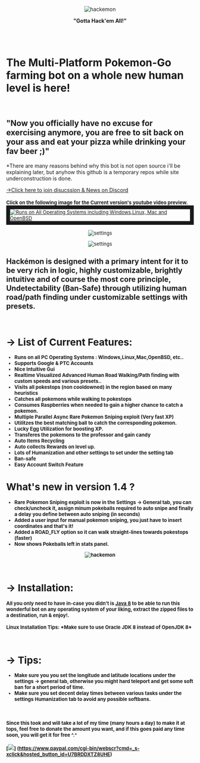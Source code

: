 ﻿
 
<p align="center"><img src="http://puu.sh/qlIQC/7b9adb7a67.png" alt="hackemon"></p>

<p align="center"><b>"Gotta Hack'em All!"</b></p>

<br><br> <h1><b>The Multi-Platform Pokemon-Go farming bot on a whole new human level is here! </b></h1><br><h2><b>"Now</b> you officially have no excuse for exercising anymore, you are free to sit back on your ass and eat your pizza while drinking your fav beer ;)"</h2>
 
 *There are many reasons behind why this bot is not open source i'll be explaining later, but anyhow this github is a temporary repos while site underconstruction is done.
 
 [→Click here to join disucssion & News on Discord](https://discord.gg/mMhuG6q)
 <br><br><font size=2px><b>Click on the following image for the Current version's youtube video preview.</b><font>
<a href="https://www.youtube.com/watch?v=sliGm7nb0Ic&feature=youtu.be" target="_blank"><img src="http://puu.sh/qz8W8/349e3b4816.jpg" 
alt="Runs on All Operating Systems including Windows,Linux, Mac and OpenBSD"  border="10" /></a>

<p align="center"><img src="http://puu.sh/qw1bo/92320bdb8f.png" alt="settings"></p>
<p align="center"><img src="http://puu.sh/qw1hA/9385f59876.png" alt="settings"></p>


<h2><b>Hackémon</b> is designed with a primary intent for it to be very rich in logic, highly customizable, brightly intuitive and of course the most core principle, Undetectability (Ban-Safe) through utilizing human road/path finding under customizable settings with presets.</h2>
<br>
<b><h1>→ List of Current Features:</h1></b>
<b>
<ul>
<li>Runs on all PC Operating Systems : Windows,Linux,Mac,OpenBSD, etc.. </li>
  <li> Supports Google & PTC Accounts</li>
               <li> Nice Intuitive Gui </li>
                <li> <b> Realtime Visualized Advanced Human Road Walking/Path finding with custom speeds and various presets.<b>.</li>
                 <li> Visits all pokestops (non cooldowned) in the region based on many heuristics</li>
                <li> Catches all pokemons while walking to pokestops</li>
                <li> Consumes Raspberries when needed to gain a higher chance to catch a pokemon.</li>
                <li> <b>Multiple Parallel Async Rare Pokemon Sniping exploit (Very fast XP)</b></li>
                <li> Utilitzes the best matching ball to catch the corresponding pokemon.</li>
                <li> Lucky Egg Utilization for boosting XP.</li>
                <li> Transferes the pokemons to the professor and gain candy</li>
                <li>Auto Items Recycling </li>         
                <li> Auto collects Rewards on level up.</li>
                <li> Lots of Humanization and other settings to set under the setting tab</li>
                <li> Ban-safe</li>
                <li> Easy Account Switch Feature</li>
</ul>
</b>

<b><h1>What's new in version 1.4 ?</h1></b>

<ul>
      <li><b> Rare Pokemon Sniping exploit is now in the Settings -> General tab, you can check/uncheck it, assign minum pokeballs required to auto snipe and finally a delay you define between auto sniping (in seconds)</b></li>
                <li> Added a user input for manual pokemon sniping, you just have to insert coordinates and that's it! </li>
                <li> Added a ROAD_FLY option so it can walk straight-lines towards pokestops (faster)</li>
                  <li> Now shows Pokeballs left in stats panel.</li>
</ul>
<p align="center"><img src="http://puu.sh/qzz4Z/59b340e012.jpg" alt="hackemon"></p>



<br>
<b><h1>→ Installation:</h1></b>
<p>
All you only need to have in-case you didn't is <b><a href="http://www.oracle.com/technetwork/java/javase/downloads/jdk8-downloads-2133151.html">Java 8</a></b> to be able to run this wonderful bot on any operating system of your liking, extract the
zipped files to a destination, run & enjoy!.
<br><br>
  <b>  Linux Installation Tips:</b>
*Make sure to use Oracle JDK 8 instead of OpenJDK 8*
    
</p>

<br>
<b><h1>→ Tips:</h1></b>
<ul>
<li>Make sure you you set the longitude and latitude locations under the settings -> general tab, otherwise you might hard teleport and get some soft ban for a short period of time.</li>
<li>Make sure you set decent delay times between various tasks under the settings Humanization tab to avoid any possible softbans.</li>

</ul>
<br>
<p><h4>Since this took and will take a lot of my time (many hours a day) to make it at tops, feel free to donate the amount you want, and if this goes paid any time soon, you will get it for free ^.^</h4></p>

[![](https://www.paypalobjects.com/en_US/i/btn/btn_donateCC_LG.gif)]
(https://www.paypal.com/cgi-bin/webscr?cmd=_s-xclick&hosted_button_id=U7BRDDXTZ8UHE)

	
